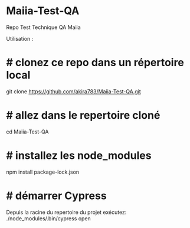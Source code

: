 # Maiia-Test-QA
Repo Test Technique QA Maiia

Utilisation : 

# # clonez ce repo dans un répertoire local 
git clone https://github.com/akira783/Maiia-Test-QA.git

# # allez dans le repertoire cloné 
cd Maiia-Test-QA

# # installez les node_modules
npm install package-lock.json

# # démarrer Cypress
Depuis la racine du repertoire du projet exécutez: 
./node_modules/.bin/cypress open

